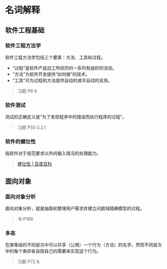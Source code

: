 # 名词解释

## 软件工程基础

### 软件工程方法学

软件工程方法学包括三个要素：方法、工具和过程。

- “过程”是软件产品加工所经历的一系列有组织的活动。
- “方法”为软件开发提供“如何做”的技术。
- “工具”可为过程和方法提供自动的或半自动的支持。

> 习题 P6 6.

### 软件测试

测试的正确定义是“为了发现程序中的错误而执行程序的过程”。
> 习题 P50 5.2.1

### 软件的健壮性

指软件对于规范要求以外的输入情况的处理能力。
> [健壮性 | 百度百科](https://baike.baidu.com/item/健壮性)

## 面向对象

### 面向对象分析

面向对象分析，就是抽取和整理用户需求并建立问题域精确模型的过程。
> 书 P166

### 多态

在类等级的不同层次中可以共享（公用）一个行为（方法）的名字，然而不同层次中的每个类却各自按自己的需要来实现这个行为。
> 习题 P72 8.